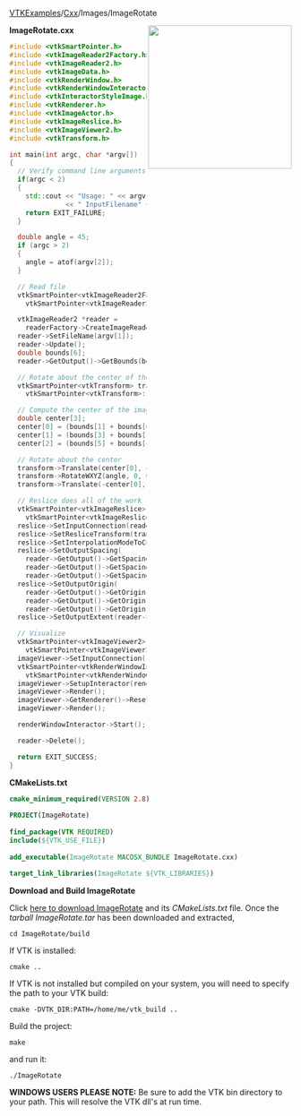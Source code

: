 [VTKExamples](Home)/[Cxx](Cxx)/Images/ImageRotate

<img align="right" src="https://github.com/lorensen/VTKExamples/raw/master/Testing/Baseline/Images/TestImageRotate.png" width="256" />

**ImageRotate.cxx**
```c++
#include <vtkSmartPointer.h>
#include <vtkImageReader2Factory.h>
#include <vtkImageReader2.h>
#include <vtkImageData.h>
#include <vtkRenderWindow.h>
#include <vtkRenderWindowInteractor.h>
#include <vtkInteractorStyleImage.h>
#include <vtkRenderer.h>
#include <vtkImageActor.h>
#include <vtkImageReslice.h>
#include <vtkImageViewer2.h>
#include <vtkTransform.h>

int main(int argc, char *argv[])
{
  // Verify command line arguments
  if(argc < 2)
  {
    std::cout << "Usage: " << argv[0]
              << " InputFilename" << std::endl;
    return EXIT_FAILURE;
  }

  double angle = 45;
  if (argc > 2)
  {
    angle = atof(argv[2]);
  }

  // Read file
  vtkSmartPointer<vtkImageReader2Factory> readerFactory =
    vtkSmartPointer<vtkImageReader2Factory>::New();

  vtkImageReader2 *reader =
    readerFactory->CreateImageReader2(argv[1]);
  reader->SetFileName(argv[1]);
  reader->Update();
  double bounds[6];
  reader->GetOutput()->GetBounds(bounds);

  // Rotate about the center of the image
  vtkSmartPointer<vtkTransform> transform =
    vtkSmartPointer<vtkTransform>::New();

  // Compute the center of the image
  double center[3];
  center[0] = (bounds[1] + bounds[0]) / 2.0;
  center[1] = (bounds[3] + bounds[2]) / 2.0;
  center[2] = (bounds[5] + bounds[4]) / 2.0;

  // Rotate about the center
  transform->Translate(center[0], center[1], center[2]);
  transform->RotateWXYZ(angle, 0, 0, 1);
  transform->Translate(-center[0], -center[1], -center[2]);

  // Reslice does all of the work
  vtkSmartPointer<vtkImageReslice> reslice =
    vtkSmartPointer<vtkImageReslice>::New();
  reslice->SetInputConnection(reader->GetOutputPort());
  reslice->SetResliceTransform(transform);
  reslice->SetInterpolationModeToCubic();
  reslice->SetOutputSpacing(
    reader->GetOutput()->GetSpacing()[0],
    reader->GetOutput()->GetSpacing()[1],
    reader->GetOutput()->GetSpacing()[2]);
  reslice->SetOutputOrigin(
    reader->GetOutput()->GetOrigin()[0],
    reader->GetOutput()->GetOrigin()[1],
    reader->GetOutput()->GetOrigin()[2]);
  reslice->SetOutputExtent(reader->GetOutput()->GetExtent()); // Use a larger extent than the original image's to prevent clipping

  // Visualize
  vtkSmartPointer<vtkImageViewer2> imageViewer =
    vtkSmartPointer<vtkImageViewer2>::New();
  imageViewer->SetInputConnection(reslice->GetOutputPort());
  vtkSmartPointer<vtkRenderWindowInteractor> renderWindowInteractor =
    vtkSmartPointer<vtkRenderWindowInteractor>::New();
  imageViewer->SetupInteractor(renderWindowInteractor);
  imageViewer->Render();
  imageViewer->GetRenderer()->ResetCamera();
  imageViewer->Render();

  renderWindowInteractor->Start();

  reader->Delete();

  return EXIT_SUCCESS;
}
```
**CMakeLists.txt**
```cmake
cmake_minimum_required(VERSION 2.8)
 
PROJECT(ImageRotate)
 
find_package(VTK REQUIRED)
include(${VTK_USE_FILE})
 
add_executable(ImageRotate MACOSX_BUNDLE ImageRotate.cxx)
 
target_link_libraries(ImageRotate ${VTK_LIBRARIES})
```

**Download and Build ImageRotate**

Click [here to download ImageRotate](https://github.com/lorensen/VTKWikiExamplesTarballs/raw/master/ImageRotate.tar) and its *CMakeLists.txt* file.
Once the *tarball ImageRotate.tar* has been downloaded and extracted,
```
cd ImageRotate/build 
```
If VTK is installed:
```
cmake ..
```
If VTK is not installed but compiled on your system, you will need to specify the path to your VTK build:
```
cmake -DVTK_DIR:PATH=/home/me/vtk_build ..
```
Build the project:
```
make
```
and run it:
```
./ImageRotate
```
**WINDOWS USERS PLEASE NOTE:** Be sure to add the VTK bin directory to your path. This will resolve the VTK dll's at run time.


